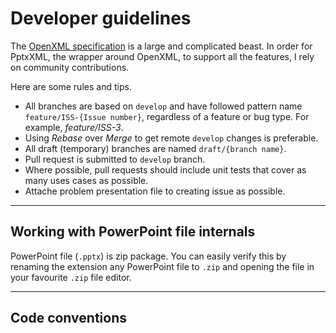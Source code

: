 # Developer guidelines
The [OpenXML specification](https://www.ecma-international.org/publications/standards/Ecma-376.htm) is a large and complicated beast. In order for PptxXML, the wrapper around OpenXML, to support all the features, I rely on community contributions.

Here are some rules and tips.

* All branches are based on `develop` and have followed pattern name `feature/ISS-{Issue number}`, regardless of a feature or bug type. For example, *feature/ISS-3*.
* Using *Rebase* over *Merge* to get remote `develop` changes is preferable.
* All draft (temporary) branches are named `draft/{branch name}`.
* Pull request is submitted to `develop` branch.
* Where possible, pull requests should include unit tests that cover as many uses cases as possible.
* Attache problem presentation file to creating issue as possible.
---
## Working with PowerPoint file internals

PowerPoint file (`.pptx`) is zip package. You can easily verify this by renaming the extension any PowerPoint file to `.zip` and opening the file in your favourite `.zip` file editor.

---
## Code conventions